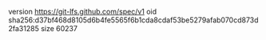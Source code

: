 version https://git-lfs.github.com/spec/v1
oid sha256:d37bf468d8105d6b4fe5565f6b1cda8cdaf53be5279afab070cd873d2fa31285
size 60237
